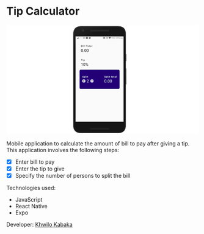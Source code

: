 # Tip Calculator

![Tip calculator application demo](https://github.com/khwilo/project-demos/blob/master/tip-calculator/tip_calculator_demo.gif)


Mobile application to calculate the amount of bill to pay after giving a tip. This application involves the following steps:

- [x] Enter bill to pay
- [x] Enter the tip to give
- [x] Specify the number of persons to split the bill

Technologies used:

- JavaScript
- React Native
- Expo

Developer: [Khwilo Kabaka](https://www.github.com/khwilo)
